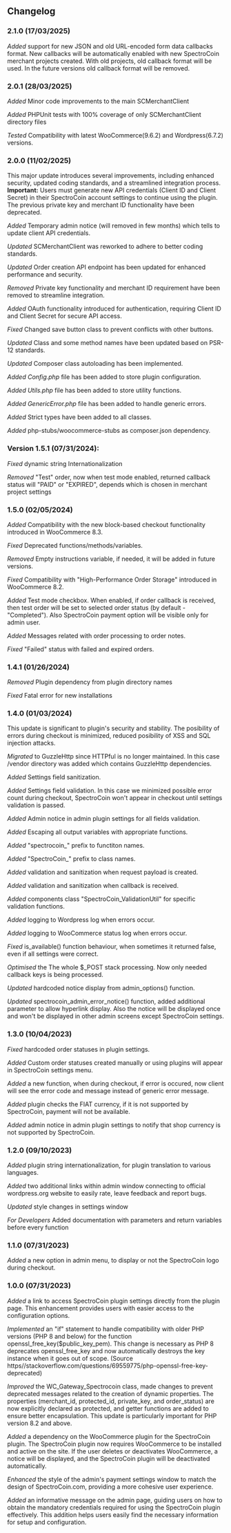## Changelog

### 2.1.0 (17/03/2025)

_Added_ support for new JSON and old URL-encoded form data callbacks format. New callbacks will be automatically enabled with new SpectroCoin merchant projects created. With old projects, old callback format will be used. In the future versions old callback format will be removed.

### 2.0.1 (28/03/2025)

_Added_ Minor code improvements to the main SCMerchantClient

_Added_ PHPUnit tests with 100% coverage of only SCMerchantClient directory files

_Tested_ Compatibility with latest WooCommerce(9.6.2) and Wordpress(6.7.2) versions.

### 2.0.0 (11/02/2025)

This major update introduces several improvements, including enhanced security, updated coding standards, and a streamlined integration process. **Important:** Users must generate new API credentials (Client ID and Client Secret) in their SpectroCoin account settings to continue using the plugin. The previous private key and merchant ID functionality have been deprecated.

_Added_ Temporary admin notice (will removed in few months) which tells to update client API credentials.

_Updated_ SCMerchantClient was reworked to adhere to better coding standards.

_Updated_ Order creation API endpoint has been updated for enhanced performance and security.

_Removed_ Private key functionality and merchant ID requirement have been removed to streamline integration.

_Added_ OAuth functionality introduced for authentication, requiring Client ID and Client Secret for secure API access.

_Fixed_ Changed save button class to prevent conflicts with other buttons.

_Updated_ Class and some method names have been updated based on PSR-12 standards.

_Updated_ Composer class autoloading has been implemented.

_Added_ _Config.php_ file has been added to store plugin configuration.

_Added_ _Utils.php_ file has been added to store utility functions.

_Added_ _GenericError.php_ file has been added to handle generic errors.

_Added_ Strict types have been added to all classes.

_Added_ php-stubs/woocommerce-stubs as composer.json dependency.

### Version 1.5.1 (07/31/2024):

_Fixed_ dynamic string Internationalization

_Removed_ "Test" order, now when test mode enabled, returned callback status will "PAID" or "EXPIRED", depends which is chosen in merchant project settings

### 1.5.0 (02/05/2024)

_Added_ Compatibility with the new block-based checkout functionality introduced in WooCommerce 8.3.

_Fixed_ Deprecated functions/methods/variables.

_Removed_ Empty instructions variable, if needed, it will be added in future versions.

_Fixed_ Compatibility with "High-Performance Order Storage" introduced in WooCommerce 8.2.

_Added_ Test mode checkbox. When enabled, if order callback is received, then test order will be set to selected order status (by default - "Completed"). Also SpectroCoin payment option will be visible only for admin user.

_Added_ Messages related with order processing to order notes.

_Fixed_ "Failed" status with failed and expired orders.

### 1.4.1 (01/26/2024)

_Removed_ Plugin dependency from plugin directory names

_Fixed_ Fatal error for new installations

### 1.4.0 (01/03/2024)

This update is significant to plugin's security and stability. The posibility of errors during checkout is minimized, reduced posibility of XSS and SQL injection attacks.

_Migrated_ to GuzzleHttp since HTTPful is no longer maintained. In this case /vendor directory was added which contains GuzzleHttp dependencies.

_Added_ Settings field sanitization.

_Added_ Settings field validation. In this case we minimized possible error count during checkout, SpectroCoin won't appear in checkout until settings validation is passed.

_Added_ Admin notice in admin plugin settings for all fields validation.

_Added_ Escaping all output variables with appropriate functions.

_Added_ "spectrocoin\_" prefix to functiton names.

_Added_ "SpectroCoin\_" prefix to class names.

_Added_ validation and sanitization when request payload is created.

_Added_ validation and sanitization when callback is received.

_Added_ components class "SpectroCoin_ValidationUtil" for specific validation functions.

_Added_ logging to Wordpress log when errors occur.

_Added_ logging to WooCommerce status log when errors occur.

_Fixed_ is_available() function behaviour, when sometimes it returned false, even if all settings were correct.

_Optimised_ the The whole $\_POST stack processing. Now only needed callback keys is being processed.

_Updated_ hardcoded notice display from admin_options() function.

_Updated_ spectrocoin_admin_error_notice() function, added additional parameter to allow hyperlink display. Also the notice will be displayed once and won't be displayed in other admin screens except SpectroCoin settings.

### 1.3.0 (10/04/2023)

_Fixed_ hardcoded order statuses in plugin settings.

_Added_ Custom order statuses created manually or using plugins will appear in SpectroCoin settings menu.

_Added_ a new function, when during checkout, if error is occured, now client will see the error code and message instead of generic error message.

_Added_ plugin checks the FIAT currency, if it is not supported by SpectroCoin, payment will not be available.

_Added_ admin notice in admin plugin settings to notify that shop currency is not supported by SpectroCoin.

### 1.2.0 (09/10/2023)

_Added_ plugin string internationalization, for plugin translation to various languages.

_Added_ two additional links within admin window connecting to official wordpress.org website to easily rate, leave feedback and report bugs.

_Updated_ style changes in settings window

_For Developers_ Added documentation with parameters and return variables before every function

### 1.1.0 (07/31/2023)

_Added_ a new option in admin menu, to display or not the SpectroCoin logo during checkout.

### 1.0.0 (07/31/2023)

_Added_ a link to access SpectroCoin plugin settings directly from the plugin page. This enhancement provides users with easier access to the configuration options.

_Implemented_ an "if" statement to handle compatibility with older PHP versions (PHP 8 and below) for the function openssl_free_key($public_key_pem). This change is necessary as PHP 8
deprecates openssl_free_key and now automatically destroys the key instance when it goes out of scope. (Source https//stackoverflow.com/questions/69559775/php-openssl-free-key-deprecated)

_Improved_ the WC_Gateway_Spectrocoin class, made changes to prevent deprecated messages related to the creation of dynamic properties. The properties (merchant_id, protected_id, private_key, and order_status) are now explicitly declared as protected, and getter functions are added to ensure better encapsulation. This update is particularly important for PHP version 8.2 and above.

_Added_ a dependency on the WooCommerce plugin for the SpectroCoin plugin. The SpectroCoin plugin now requires WooCommerce to be installed and active on the site. If the user deletes or deactivates WooCommerce, a notice will be displayed, and the SpectroCoin plugin will be deactivated automatically.

_Enhanced_ the style of the admin's payment settings window to match the design of SpectroCoin.com, providing a more cohesive user experience.

_Added_ an informative message on the admin page, guiding users on how to obtain the mandatory credentials required for using the SpectroCoin plugin effectively. This addition helps users easily find the necessary information for setup and configuration.
